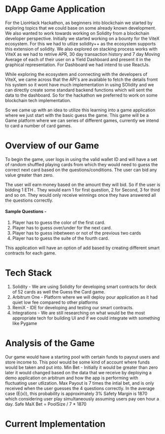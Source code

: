 # DApp Game Application
For the LionHack Hackathon, as beginners into blockchain we started by exploring topics that we could base on some already known development. We also wanted to work towards working on Solidity from a blockchain developer perspective. Initially we started working on a bounty for the ViteX ecosystem. For this we had to utlize solidity++ as the ecosystem supports this extension of solidity. We also explored on stacking process works with ViteX as we had to retrive APR, 30 day transaction history and 7 day Moving Average of each of their user on a Yield Dashboard and present it in the graphical representation. For Dashboard we had intend to use ReactJs. 

While exploring the ecosystem and connecting with the developers of ViteX, we came across that the API's are available to fetch the details fromt his system so it wont have much implementation in using SOlidity and we can directly create some standard backend functions which will sent the data to the dashboard. So for the hackathon we preferred to work on some blockchain tech implementation. 

So we came up with an idea to utilize this learning into a game application where we just start with the basic guess the game. This game will be a Game platform where we can series of different games, currently we intend to card a number of card games. 

# Overview of our Game
To begin the game, user logs in using the valid wallet ID and will have a set of random shuffled playing cards from which they would need to guess the correct next card based on the questions/conditions. The user can bid any value greater than zero. 

The user will earn money based on the amount they will bid. So if the user is bidding 1 ETH . They would earn 1 for first question, 2 for Second, 3 for third and so on. They would only receive winnings once they have answered all the questions correctly. 

#### Sample Questions - 
1. Player has to guess the color of the first card. 
3. Player has to guess over/under for the next card.
3. Player has to guess inbetween or not of the previous two cards
4. Player has to guess the suite of the fourth card.

This application will have an option of add based by creating different smart contracts for each game. 

# Tech Stack
1. Solidity - We are using Solidity for developing smart contracts for deck of 52 cards as well the Guess the Card game. 
3. Arbitrum One - Platform where we will deploy pour application as it had quiet low fee compared to other platforms
4. RemiX - IDE for developing and testing our smart contracts. 
5. Integrations - We are still researching on what would be the most appropriate tech for building UI and if we could integrate with something like Pygame


# Analysis of the Game

Our game would have a starting pool with certain funds to payout users and store income to. This pool would be some kind of account where funds would be taken and put into.
Min Bet - Initially it would be greater than zero later it would changed based on the data that we receive by deploying a demo application on arbitrum and how the app is performing with fluctuating user utlization. 
Max Payout is 7 times the intial bet, and is only received when the user guesses the 4 questions correctly. In the average case (E(x)), this probability is approximately 3%
Safety Margin is 1870 which considering user play simultaneously assuming users pay oen hour a day. 
Safe MaX Bet = PoolSize / 7 * 1870

# Current Implementation


